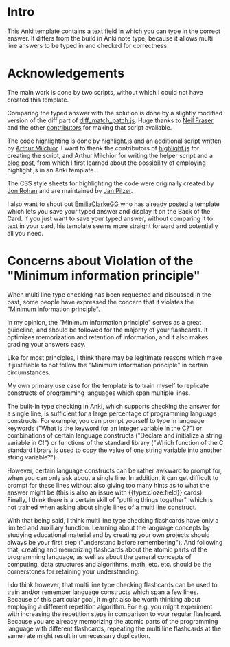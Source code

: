 # Intro
This Anki template contains a text field in which you can type in the correct answer.
It differs from the build in Anki note type, because it allows multi line answers to be typed in and checked for correctness.

# Acknowledgements

The main work is done by two scripts, without which I could not have created this template.

Comparing the typed answer with the solution is done by a slightly modified version of the diff part of [diff_match_patch.js](https://github.com/google/diff-match-patch/blob/master/javascript/diff_match_patch.js).
Huge thanks to [Neil Fraser](https://github.com/google/diff-match-patch/commits?author=NeilFraser) and the other [contributors](https://github.com/google/diff-match-patch/graphs/contributors) for making that script available.

The code highlighting is done by [highlight.js](https://highlightjs.org/) and an additional script written by [Arthur Milchior](https://www.milchior.fr/blog_en/).
I want to thank the contributors of [highlight.js](https://highlightjs.org/) for creating the script, and Arthur Milchior for writing the helper script and a [blog post](http://www.milchior.fr/blog_en/index.php/post/2022/03/22/Syntax-coloring-of-code-in-Anki), from which I first learned about the possibility of employing highlight.js in an Anki template.

The CSS style sheets for highlighting the code were originally created by [Jon Rohan](https://github.com/jonrohan) and are maintained by [Jan Pilzer](https://github.com/Hirse).

I also want to shout out [EmiliaClarkeGG](https://www.reddit.com/user/EmiliaClarkeGG/) who has already [posted](https://www.reddit.com/r/Anki/comments/15b11nq/solved_multiline_input_fields_in_Anki_without_an/) a template which lets you save your typed answer and display it on the Back of the Card. If you just want to save your typed answer, without comparing it to text in your card, his template seems more straight forward and potentially all you need.

# Concerns about Violation of the "Minimum information principle"
When multi line type checking has been requested and discussed in the past, some people have expressed the concern that it violates the "Minimum information principle".

In my opinion, the "Minimum information principle" serves as a great guideline, and should be followed for the majority of your flashcards. It optimizes memorization and retention of information, and it also makes grading your answers easy.

Like for most principles, I think there may be legitimate reasons which make it justifiable to not follow the "Minimum information principle" in certain circumstances.

My own primary use case for the template is to train myself to replicate constructs of programming languages which span multiple lines.

The built-in type checking in Anki, which supports checking the answer for a single line, is sufficient for a large percentage of programming language constructs. For example, you can prompt yourself to type in language keywords ("What is the keyword for an integer variable in the C?") or combinations of certain language constructs ("Declare and initialize a string variable in C!") or functions of the standard library ("Which function of the C standard library is used to copy the value of one string variable into another string variable?").

However, certain language constructs can be rather awkward to prompt for, when you can only ask about a single line. In addition, it can get difficult to prompt for these lines without also giving too many hints as to what the answer might be (this is also an issue with {{type:cloze:field}} cards).
Finally, I think there is a certain skill of "putting things together", which is not trained when asking about single lines of a multi line construct.

With that being said, I think multi line type checking flashcards have only a limited and auxiliary function. Learning about the language concepts by studying educational material and by creating your own projects should always be your first step ("understand before remembering"). And following that, creating and memorizing flashcards about the atomic parts of the programming language, as well as about the general concepts of computing, data structures and algorithms, math, etc. etc. should be the cornerstones for retaining your understanding.

I do think however, that multi line type checking flashcards can be used to train and/or remember language constructs which span a few lines. Because of this particular goal, it might also be worth thinking about employing a different repetition algorithm. For e.g. you might experiment with increasing the repetition steps in comparison to your regular flashcard. Because you are already memorizing the atomic parts of the programming language with different flashcards, repeating the multi line flashcards at the same rate might result in unnecessary duplication.
